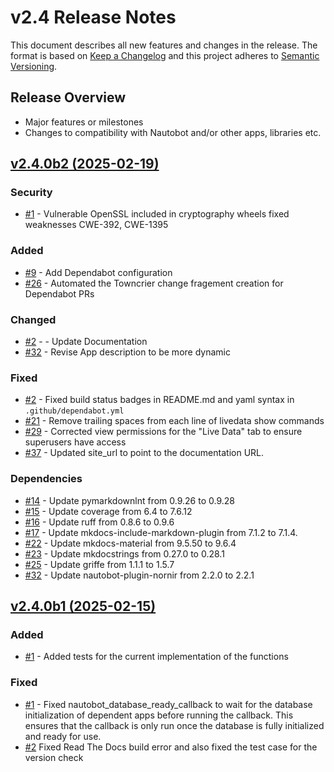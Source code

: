 
# v2.4 Release Notes

This document describes all new features and changes in the release. The format is based on [Keep a
Changelog](https://keepachangelog.com/en/1.0.0/) and this project adheres to [Semantic
Versioning](https://semver.org/spec/v2.0.0.html).

## Release Overview

- Major features or milestones
- Changes to compatibility with Nautobot and/or other apps, libraries etc.


## [v2.4.0b2 (2025-02-19)](https://github.com/jifox/nautobot-app-livedata.git/releases/tag/v2.4.0b2)

### Security

- [#1](https://github.com/jifox/nautobot-app-livedata/issues/1) - Vulnerable OpenSSL included in cryptography wheels fixed weaknesses CWE-392, CWE-1395

### Added

- [#9](https://github.com/jifox/nautobot-app-livedata/issues/9) - Add Dependabot configuration
- [#26](https://github.com/jifox/nautobot-app-livedata/issues/26) - Automated the Towncrier change fragement creation for Dependabot PRs

### Changed

- [#2](https://github.com/jifox/nautobot-app-livedata/issues/2) - - Update Documentation
- [#32](https://github.com/jifox/nautobot-app-livedata/issues/32) - Revise App description to be more dynamic

### Fixed

- [#2](https://github.com/jifox/nautobot-app-livedata/issues/2) - Fixed build status badges in README.md and yaml syntax in `.github/dependabot.yml`
- [#21](https://github.com/jifox/nautobot-app-livedata/issues/21) - Remove trailing spaces from each line of livedata show commands
- [#29](https://github.com/jifox/nautobot-app-livedata/issues/29) - Corrected view permissions for the "Live Data" tab to ensure superusers have access
- [#37](https://github.com/jifox/nautobot-app-livedata/issues/37) - Updated site_url to point to the documentation URL.

### Dependencies

- [#14](https://github.com/jifox/nautobot-app-livedata/issues/14) - Update pymarkdownlnt from 0.9.26 to 0.9.28
- [#15](https://github.com/jifox/nautobot-app-livedata/issues/15) - Update coverage from 6.4 to 7.6.12
- [#16](https://github.com/jifox/nautobot-app-livedata/issues/16) - Update ruff from 0.8.6 to 0.9.6
- [#17](https://github.com/jifox/nautobot-app-livedata/issues/17) - Update mkdocs-include-markdown-plugin from 7.1.2 to 7.1.4.
- [#22](https://github.com/jifox/nautobot-app-livedata/issues/22) - Update mkdocs-material from 9.5.50 to 9.6.4
- [#23](https://github.com/jifox/nautobot-app-livedata/issues/23) - Update mkdocstrings from 0.27.0 to 0.28.1
- [#25](https://github.com/jifox/nautobot-app-livedata/issues/25) - Update griffe from 1.1.1 to 1.5.7
- [#32](https://github.com/jifox/nautobot-app-livedata/issues/32) - Update nautobot-plugin-nornir from 2.2.0 to 2.2.1

## [v2.4.0b1 (2025-02-15)](https://github.com/jifox/nautobot-app-livedata.git/releases/tag/v2.4.0b1)

### Added

- [#1](https://github.com/jifox/nautobot-app-livedata/issues/1) - Added tests for the current implementation of the functions

### Fixed

- [#1](https://github.com/jifox/nautobot-app-livedata/issues/1) - Fixed nautobot_database_ready_callback to wait for the database initialization of dependent apps before running the callback. This ensures that the callback is only run once the database is fully initialized and ready for use.
- [#2](https://github.com/jifox/nautobot-app-livedata/issues/2) Fixed Read The Docs build error and also fixed the test case for the version check
